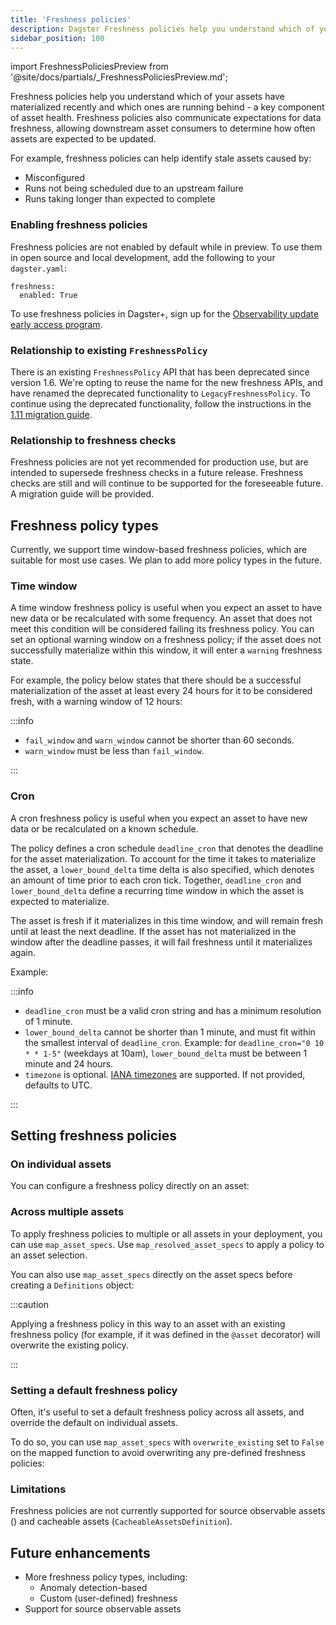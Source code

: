 ```yaml
---
title: 'Freshness policies'
description: Dagster Freshness policies help you understand which of your assets have materialized recently and which ones are running behind - a key component of asset health.
sidebar_position: 100
---
```


import FreshnessPoliciesPreview from '@site/docs/partials/\_FreshnessPoliciesPreview.md';

<FreshnessPoliciesPreview />

Freshness policies help you understand which of your assets have materialized recently and which ones are running behind - a key component of asset health. Freshness policies also communicate expectations for data freshness, allowing downstream asset consumers to determine how often assets are expected to be updated.

For example, freshness policies can help identify stale assets caused by:

- Misconfigured <PyObject section="assets" module="dagster" object="AutomationCondition" pluralize />
- Runs not being scheduled due to an upstream failure
- Runs taking longer than expected to complete

### Enabling freshness policies

Freshness policies are not enabled by default while in preview. To use them in open source and local development, add the following to your `dagster.yaml`:
```
freshness:
  enabled: True
```

To use freshness policies in Dagster+, sign up for the [Observability update early access program](/guides/labs/observability-update/#how-to-join-and-enable-the-beta).


### Relationship to existing `FreshnessPolicy`

There is an existing `FreshnessPolicy` API that has been deprecated since version 1.6. We're opting to reuse the name for the new freshness APIs, and have renamed the deprecated functionality to `LegacyFreshnessPolicy`. To continue using the deprecated functionality, follow the instructions in the [1.11 migration guide](/migration/version-migration#migrating-to-1110).

### Relationship to freshness checks

Freshness policies are not yet recommended for production use, but are intended to supersede freshness checks in a future release. Freshness checks are still and will continue to be supported for the foreseeable future. A migration guide will be provided.

## Freshness policy types

Currently, we support time window-based freshness policies, which are suitable for most use cases. We plan to add more policy types in the future.

### Time window

A time window freshness policy is useful when you expect an asset to have new data or be recalculated with some frequency. An asset that does not meet this condition will be considered failing its freshness policy. You can set an optional warning window on a freshness policy; if the asset does not successfully materialize within this window, it will enter a `warning` freshness state.

For example, the policy below states that there should be a successful materialization of the asset at least every 24 hours for it to be considered fresh, with a warning window of 12 hours:

<CodeExample path="docs_snippets/docs_snippets/guides/freshness/time_window_policy.py" language="python" />

:::info

- `fail_window` and `warn_window` cannot be shorter than 60 seconds.
- `warn_window` must be less than `fail_window`.

:::

### Cron

A cron freshness policy is useful when you expect an asset to have new data or be recalculated on a known schedule.

The policy defines a cron schedule `deadline_cron` that denotes the deadline for the asset materialization.
To account for the time it takes to materialize the asset, a `lower_bound_delta` time delta is also specified,
which denotes an amount of time prior to each cron tick.
Together, `deadline_cron` and `lower_bound_delta` define a recurring time window in which the asset is expected to materialize.

The asset is fresh if it materializes in this time window, and will remain fresh until at least the next deadline.
If the asset has not materialized in the window after the deadline passes, it will fail freshness until it materializes again.

Example:

<CodeExample path="docs_snippets/docs_snippets/guides/freshness/cron_policy.py" language="python" />

:::info

- `deadline_cron` must be a valid cron string and has a minimum resolution of 1 minute.
- `lower_bound_delta` cannot be shorter than 1 minute, and must fit within the smallest interval of `deadline_cron`.
Example: for `deadline_cron="0 10 * * 1-5"` (weekdays at 10am), `lower_bound_delta` must be between 1 minute and 24 hours.
- `timezone` is optional. [IANA timezones](https://www.iana.org/time-zones) are supported. If not provided, defaults to UTC.

:::

## Setting freshness policies

### On individual assets

You can configure a freshness policy directly on an asset:

<CodeExample path="docs_snippets/docs_snippets/guides/freshness/individual_asset_policy.py" language="python" />

### Across multiple assets

To apply freshness policies to multiple or all assets in your deployment, you can use `map_asset_specs`.
Use `map_resolved_asset_specs` to apply a policy to an asset selection.

<CodeExample path="docs_snippets/docs_snippets/guides/freshness/multiple_assets_policy.py" language="python" />

You can also use `map_asset_specs` directly on the asset specs before creating a `Definitions` object:

<CodeExample path="docs_snippets/docs_snippets/guides/freshness/map_asset_specs_direct.py" language="python" />

:::caution

Applying a freshness policy in this way to an asset with an existing freshness policy (for example, if it was defined in the `@asset` decorator) will overwrite the existing policy.

:::

### Setting a default freshness policy

Often, it's useful to set a default freshness policy across all assets, and override the default on individual assets.

To do so, you can use `map_asset_specs` with `overwrite_existing` set to `False` on the mapped function to avoid overwriting any pre-defined freshness policies:

<CodeExample path="docs_snippets/docs_snippets/guides/freshness/default_freshness.py" language="python" />

### Limitations

Freshness policies are not currently supported for source observable assets (<PyObject section="assets" module="dagster" object="SourceAsset" pluralize />) and cacheable assets (`CacheableAssetsDefinition`).

## Future enhancements

- More freshness policy types, including:
  - Anomaly detection-based
  - Custom (user-defined) freshness
- Support for source observable assets

